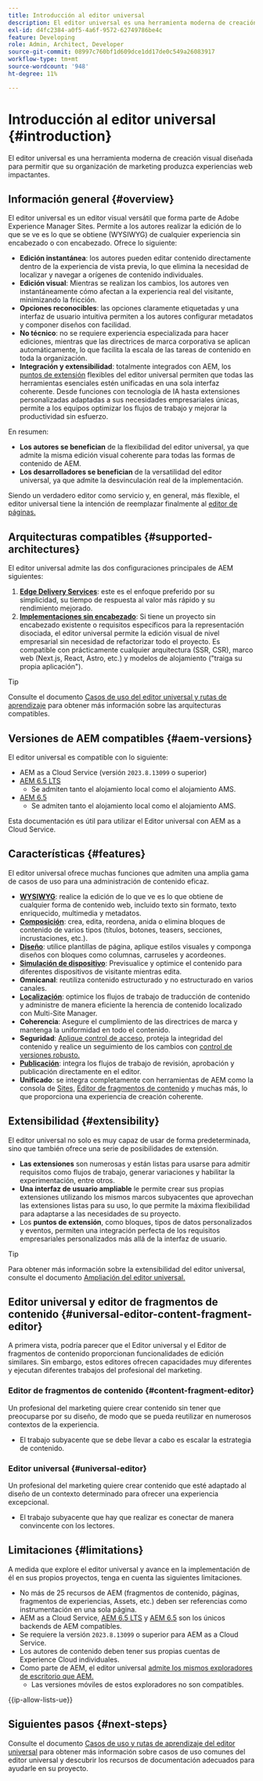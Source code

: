 ```yaml
---
title: Introducción al editor universal
description: El editor universal es una herramienta moderna de creación visual diseñada para permitir que su organización de marketing produzca experiencias web impactantes.
exl-id: d4fc2384-a0f5-4a6f-9572-62749786be4c
feature: Developing
role: Admin, Architect, Developer
source-git-commit: 08997c760bf1d609dce1dd17de0c549a26083917
workflow-type: tm+mt
source-wordcount: '948'
ht-degree: 11%

---
```



# Introducción al editor universal {#introduction}

El editor universal es una herramienta moderna de creación visual diseñada para permitir que su organización de marketing produzca experiencias web impactantes.

## Información general {#overview}

El editor universal es un editor visual versátil que forma parte de Adobe Experience Manager Sites. Permite a los autores realizar la edición de lo que se ve es lo que se obtiene (WYSIWYG) de cualquier experiencia sin encabezado o con encabezado. Ofrece lo siguiente:

* **Edición instantánea**: los autores pueden editar contenido directamente dentro de la experiencia de vista previa, lo que elimina la necesidad de localizar y navegar a orígenes de contenido individuales.
* **Edición visual**: Mientras se realizan los cambios, los autores ven instantáneamente cómo afectan a la experiencia real del visitante, minimizando la fricción.
* **Opciones reconocibles**: las opciones claramente etiquetadas y una interfaz de usuario intuitiva permiten a los autores configurar metadatos y componer diseños con facilidad.
* **No técnico**: no se requiere experiencia especializada para hacer ediciones, mientras que las directrices de marca corporativa se aplican automáticamente, lo que facilita la escala de las tareas de contenido en toda la organización.
* **Integración y extensibilidad**: totalmente integrados con AEM, los [puntos de extensión](#extensibility) flexibles del editor universal permiten que todas las herramientas esenciales estén unificadas en una sola interfaz coherente. Desde funciones con tecnología de IA hasta extensiones personalizadas adaptadas a sus necesidades empresariales únicas, permite a los equipos optimizar los flujos de trabajo y mejorar la productividad sin esfuerzo.

En resumen:

* **Los autores se benefician** de la flexibilidad del editor universal, ya que admite la misma edición visual coherente para todas las formas de contenido de AEM.
* **Los desarrolladores se benefician** de la versatilidad del editor universal, ya que admite la desvinculación real de la implementación.

Siendo un verdadero editor como servicio y, en general, más flexible, el editor universal tiene la intención de reemplazar finalmente al [editor de páginas.](/help/sites-cloud/authoring/page-editor/introduction.md)

## Arquitecturas compatibles {#supported-architectures}

El editor universal admite las dos configuraciones principales de AEM siguientes:

1. **[Edge Delivery Services](/help/edge/overview.md)**: este es el enfoque preferido por su simplicidad, su tiempo de respuesta al valor más rápido y su rendimiento mejorado.
1. **[Implementaciones sin encabezado](/help/headless/introduction.md)**: Si tiene un proyecto sin encabezado existente o requisitos específicos para la representación disociada, el editor universal permite la edición visual de nivel empresarial sin necesidad de refactorizar todo el proyecto. Es compatible con prácticamente cualquier arquitectura (SSR, CSR), marco web (Next.js, React, Astro, etc.) y modelos de alojamiento (&quot;traiga su propia aplicación&quot;).

>[!TIP]
>
>Consulte el documento [Casos de uso del editor universal y rutas de aprendizaje](/help/implementing/universal-editor/use-cases.md) para obtener más información sobre las arquitecturas compatibles.

## Versiones de AEM compatibles {#aem-versions}

El editor universal es compatible con lo siguiente:

* AEM as a Cloud Service (versión `2023.8.13099` o superior)
* [AEM 6.5 LTS](https://experienceleague.adobe.com/es/docs/experience-manager-65-lts/content/implementing/developing/headless/universal-editor/introduction)
   * Se admiten tanto el alojamiento local como el alojamiento AMS.
* [AEM 6.5](https://experienceleague.adobe.com/es/docs/experience-manager-65/content/implementing/developing/headless/universal-editor/introduction)
   * Se admiten tanto el alojamiento local como el alojamiento AMS.

Esta documentación es útil para utilizar el Editor universal con AEM as a Cloud Service.

## Características {#features}

El editor universal ofrece muchas funciones que admiten una amplia gama de casos de uso para una administración de contenido eficaz.

* **[WYSIWYG](/help/sites-cloud/authoring/universal-editor/authoring.md)**: realice la edición de lo que ve es lo que obtiene de cualquier forma de contenido web, incluido texto sin formato, texto enriquecido, multimedia y metadatos.
* **[Composición](/help/sites-cloud/authoring/universal-editor/authoring.md#editing-content)**: crea, edita, reordena, anida o elimina bloques de contenido de varios tipos (títulos, botones, teasers, secciones, incrustaciones, etc.).
* **[Diseño](/help/sites-cloud/authoring/universal-editor/templates.md)**: utilice plantillas de página, aplique estilos visuales y componga diseños con bloques como columnas, carruseles y acordeones.
* **[Simulación de dispositivo](/help/sites-cloud/authoring/universal-editor/navigation.md#emulator)**: Previsualice y optimice el contenido para diferentes dispositivos de visitante mientras edita.
* **Omnicanal**: reutiliza contenido estructurado y no estructurado en varios canales.
* **[Localización](/help/sites-cloud/authoring/universal-editor/inheritance.md)**: optimice los flujos de trabajo de traducción de contenido y administre de manera eficiente la herencia de contenido localizado con Multi-Site Manager.
* **Coherencia**: Asegure el cumplimiento de las directrices de marca y mantenga la uniformidad en todo el contenido.
* **Seguridad**: [Aplique control de acceso](/help/implementing/universal-editor/authentication.md), proteja la integridad del contenido y realice un seguimiento de los cambios con [control de versiones robusto.](/help/sites-cloud/authoring/sites-console/page-versions.md)
* **[Publicación](/help/sites-cloud/authoring/universal-editor/publishing.md)**: integra los flujos de trabajo de revisión, aprobación y publicación directamente en el editor.
* **Unificado**: se integra completamente con herramientas de AEM como la consola de [Sites,](/help/sites-cloud/authoring/sites-console/introduction.md) [Editor de fragmentos de contenido](/help/sites-cloud/administering/content-fragments/overview.md) y muchas más, lo que proporciona una experiencia de creación coherente.

## Extensibilidad {#extensibility}

El editor universal no solo es muy capaz de usar de forma predeterminada, sino que también ofrece una serie de posibilidades de extensión.

* **Las extensiones** son numerosas y están listas para usarse para admitir requisitos como flujos de trabajo, generar variaciones y habilitar la experimentación, entre otros.
* **Una interfaz de usuario ampliable** le permite crear sus propias extensiones utilizando los mismos marcos subyacentes que aprovechan las extensiones listas para su uso, lo que permite la máxima flexibilidad para adaptarse a las necesidades de su proyecto.
* Los **puntos de extensión**, como bloques, tipos de datos personalizados y eventos, permiten una integración perfecta de los requisitos empresariales personalizados más allá de la interfaz de usuario.

>[!TIP]
>
>Para obtener más información sobre la extensibilidad del editor universal, consulte el documento [Ampliación del editor universal.](/help/implementing/universal-editor/extending.md)

## Editor universal y editor de fragmentos de contenido {#universal-editor-content-fragment-editor}

A primera vista, podría parecer que el Editor universal y el Editor de fragmentos de contenido proporcionan funcionalidades de edición similares. Sin embargo, estos editores ofrecen capacidades muy diferentes y ejecutan diferentes trabajos del profesional del marketing.

### Editor de fragmentos de contenido {#content-fragment-editor}

Un profesional del marketing quiere crear contenido sin tener que preocuparse por su diseño, de modo que se pueda reutilizar en numerosos contextos de la experiencia.

* El trabajo subyacente que se debe llevar a cabo es escalar la estrategia de contenido.

### Editor universal {#universal-editor}

Un profesional del marketing quiere crear contenido que esté adaptado al diseño de un contexto determinado para ofrecer una experiencia excepcional.

* El trabajo subyacente que hay que realizar es conectar de manera convincente con los lectores.

## Limitaciones {#limitations}

A medida que explore el editor universal y avance en la implementación de él en sus propios proyectos, tenga en cuenta las siguientes limitaciones.

* No más de 25 recursos de AEM (fragmentos de contenido, páginas, fragmentos de experiencias, Assets, etc.) deben ser referencias como instrumentación en una sola página.
* AEM as a Cloud Service, [AEM 6.5 LTS](https://experienceleague.adobe.com/es/docs/experience-manager-65-lts/content/implementing/developing/headless/universal-editor/introduction) y [AEM 6.5](https://experienceleague.adobe.com/es/docs/experience-manager-65/content/implementing/developing/headless/universal-editor/introduction) son los únicos backends de AEM compatibles.
* Se requiere la versión `2023.8.13099` o superior para AEM as a Cloud Service.
* Los autores de contenido deben tener sus propias cuentas de Experience Cloud individuales.
* Como parte de AEM, el editor universal [ admite los mismos exploradores de escritorio que AEM.](/help/overview/supported-platforms.md)
   * Las versiones móviles de estos exploradores no son compatibles.

{{ip-allow-lists-ue}}

## Siguientes pasos {#next-steps}

Consulte el documento [Casos de uso y rutas de aprendizaje del editor universal](/help/implementing/universal-editor/use-cases.md) para obtener más información sobre casos de uso comunes del editor universal y descubrir los recursos de documentación adecuados para ayudarle en su proyecto.
